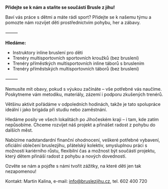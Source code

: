 **Přidejte se k nám a staňte se součástí Brusle z jihu!**

Baví vás práce s dětmi a máte rádi sport? Přidejte se k našemu týmu a pomozte nám rozvíjet děti prostřednictvím pohybu, her a zábavy.

⸻

**Hledáme:**
- Instruktory inline bruslení pro děti
- Trenéry multisportovních sportovních kroužků (bez bruslení)
- Trenéry příměstkých multisportovních inline táborů s bruslením
- Trenéry příměstských multisportovních táborů (bez bruslení)

⸻

Nemusíte mít obavy, pokud s výukou začínáte – vše potřebné vás naučíme. Poskytneme vám metodiku, materiály, zázemí i podporu zkušených trenérů.

Většinu aktivit pořádáme v odpoledních hodinách, takže je tato spolupráce ideální i jako brigáda při studiu nebo zaměstnání.

Hledáme posily ve všech lokalitách po Jihočeském kraji – i tam, kde zatím nepůsobíme. Chceme rozvíjet náš projekt a přinášet radost z pohybu do dalších měst.

Nabízíme nadstandardní finanční ohodnocení, veškeré potřebné vybavení, oficiální oblečení bruslezjihu, přátelský kolektiv, smysluplnou práci s možností kariérního růstu, flexibilní čas a možnost být součástí projektu, který dětem přináší radost z pohybu a nových dovedností.

Ozvěte se nám a pojďte s námi tvořit zážitky, na které děti jen tak nezapomenou!

Kontakt: Martin Kalina, e-mail: info@bruslezjihu.cz, tel. 602 400 720
